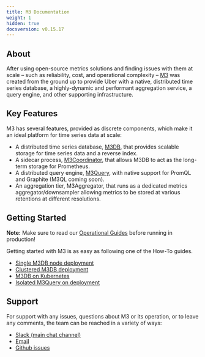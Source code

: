```yaml
---
title: M3 Documentation
weight: 1
hidden: true
docsversion: v0.15.17
---
```



## About

After using open-source metrics solutions and finding issues with them at scale – such as reliability, cost, and
operational complexity – [M3](https://github.com/m3db/m3) was created from the ground up to provide Uber with a
native, distributed time series database, a highly-dynamic and performant aggregation service, a query engine, and
other supporting infrastructure.

## Key Features

M3 has several features, provided as discrete components, which make it an ideal platform for time series data at scale:

-   A distributed time series database, [M3DB](/docs/v0.15.17/m3db/), that provides scalable storage for time series data and a reverse index.
-   A sidecar process, [M3Coordinator](/docs/v0.15.17/integrations/prometheus), that allows M3DB to act as the long-term storage for Prometheus.
-   A distributed query engine, [M3Query](/docs/v0.15.17/m3query), with native support for PromQL and Graphite (M3QL coming soon).
    <!-- Add M3Aggregator link -->
-   An aggregation tier, M3Aggregator, that runs as a dedicated metrics aggregator/downsampler allowing metrics to be stored at various retentions at different resolutions.

## Getting Started

**Note:** Make sure to read our [Operational Guides](/docs/v0.15.17/operational_guide) before running in production!

Getting started with M3 is as easy as following one of the How-To guides.

-   [Single M3DB node deployment](/docs/v0.15.17/quickstart)
-   [Clustered M3DB deployment](/docs/v0.15.17/cluster)
-   [M3DB on Kubernetes](/docs/v0.15.17/operator)
-   [Isolated M3Query on deployment](/docs/v0.15.17/how_to/query)

## Support

For support with any issues, questions about M3 or its operation, or to leave any comments, the team can be
reached in a variety of ways:

-   [Slack (main chat channel)](http://bit.ly/m3slack)
-   [Email](https://groups.google.com/forum/#!forum/m3db)
-   [Github issues](https://github.com/m3db/m3/issues)
